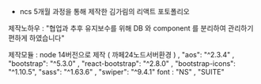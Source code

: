 * ncs 5개월 과정을 통해 제작한 김가림의 리액트 포토폴리오

 제작노하우 : "협업과 추후 유지보수를 위해 DB 와 component 를 분리하여 관리하기 편하게 하였습니다"

 제작모듈 : node 14버전으로 제작 ( 까페24노드서버환경 ) , "aos": "^2.3.4" , "bootstrap": "^5.3.0" , "react-bootstrap": "^2.8.0" ,  "bootstrap-icons": "^1.10.5", 
         "sass": "^1.63.6" , "swiper": "^9.4.1"
         font : "NS" , "SUITE"

 
    
   
  

   

          
